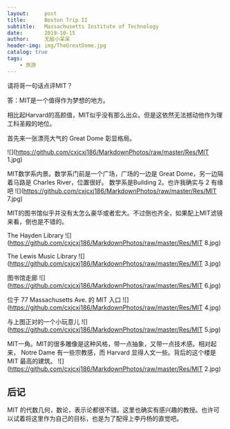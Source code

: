 ```yaml
---
layout:     post
title:      Boston Trip II
subtitle:   Massachusetts Institute of Technology
date:       2019-10-15
author:     无敌小呆呆
header-img: img/TheGreatDome.jpg
catalog: true
tags:
    - 旅游
---
```



请将哥一句话点评MIT？

答：MIT是一个值得作为梦想的地方。

相比起Harvard的高颜值，MIT似乎没有那么出众。但是这依然无法撼动他作为理工科圣殿的地位。


首先来一张漂亮大气的 Great Dome 彰显格局。


![](https://github.com/cxjcxj186/MarkdownPhotos/raw/master/Res/MIT 1.jpg)

MIT数学系内景。数学系门前是一个广场，广场的一边是 Great Dome，另一边隔着马路是 Charles River，位置很好。 数学系是Building 2。也许我确实与 2 有缘吧
![](https://github.com/cxjcxj186/MarkdownPhotos/raw/master/Res/MIT 7.jpg)

MIT的图书馆似乎并没有太怎么豪华或者宏大。不过倒也齐全，如果配上MIT滤镜来看，倒也是不错的。

The Hayden Library
![](https://github.com/cxjcxj186/MarkdownPhotos/raw/master/Res/MIT 8.jpg)


The Lewis Music Library
![](https://github.com/cxjcxj186/MarkdownPhotos/raw/master/Res/MIT 3.jpg)

图书馆走廊
![](https://github.com/cxjcxj186/MarkdownPhotos/raw/master/Res/MIT 6.jpg)

位于 77 Massachusetts Ave. 的 MIT 入口
![](https://github.com/cxjcxj186/MarkdownPhotos/raw/master/Res/MIT 4.jpg)

与上图正对的一个小玩意儿
![](https://github.com/cxjcxj186/MarkdownPhotos/raw/master/Res/MIT 5.jpg)

MIT一角。MIT的很多雕像是这种风格，带一点抽象，又带一点技术感。相对起来， Notre Dame 有一些宗教感，而 Harvard 显得人文一些。背后的这个楼是 MIT 最高的建筑。
![](https://github.com/cxjcxj186/MarkdownPhotos/raw/master/Res/MIT 2.jpg)

## 后记
MIT 的代数几何，数论，表示论都很不错。这里也确实有感兴趣的教授。也许可以试着将这里作为自己的目标，也是为了配得上李丹杨的直觉吧。
